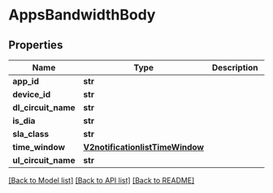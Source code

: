 # AppsBandwidthBody

## Properties
Name | Type | Description | Notes
------------ | ------------- | ------------- | -------------
**app_id** | **str** |  | [optional] 
**device_id** | **str** |  | [optional] 
**dl_circuit_name** | **str** |  | [optional] 
**is_dia** | **str** |  | [optional] 
**sla_class** | **str** |  | [optional] 
**time_window** | [**V2notificationlistTimeWindow**](V2notificationlistTimeWindow.md) |  | [optional] 
**ul_circuit_name** | **str** |  | [optional] 

[[Back to Model list]](../README.md#documentation-for-models) [[Back to API list]](../README.md#documentation-for-api-endpoints) [[Back to README]](../README.md)

